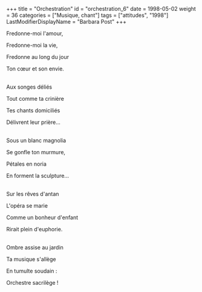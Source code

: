 +++
title = "Orchestration"
id = "orchestration_6"
date = 1998-05-02
weight = 36
categories = ["Musique, chant"]
tags = ["attitudes", "1998"]
LastModifierDisplayName = "Barbara Post"
+++

Fredonne-moi l'amour,

Fredonne-moi la vie,

Fredonne au long du jour

Ton cœur et son envie.

 \
Aux songes déliés

Tout comme ta crinière

Tes chants domiciliés

Délivrent leur prière...

 \
Sous un blanc magnolia

Se gonfle ton murmure,

Pétales en noria

En forment la sculpture...

 \
Sur les rêves d'antan

L'opéra se marie

Comme un bonheur d'enfant

Rirait plein d'euphorie.

 \
Ombre assise au jardin

Ta musique s'allège

En tumulte soudain :

Orchestre sacrilège !
